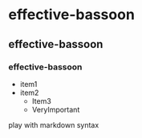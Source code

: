 # effective-bassoon
## effective-bassoon
### effective-bassoon
* item1
* item2
  * Item3 
  * VeryImportant
  
play with markdown syntax
